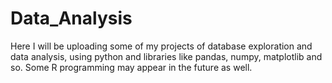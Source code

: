 # Data_Analysis
Here I will be uploading some of my projects of database exploration and data analysis, using python and libraries like pandas, numpy, matplotlib and so. Some R programming may appear in the future as well.
